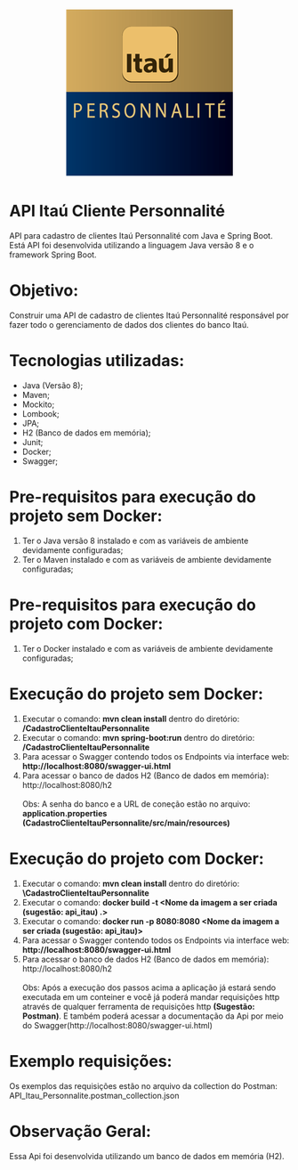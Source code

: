 <h1 align="center">
    <img alt="ItauPersonnalite" title="#ItauPersonnalite" src="./logo_itau_personnalite.png" />
</h1>


# API Itaú Cliente Personnalité
API para cadastro de clientes Itaú Personnalité com Java e Spring Boot. Está API foi desenvolvida utilizando a linguagem Java versão 8 e o framework Spring Boot.

# Objetivo:
Construir uma API de cadastro de clientes Itaú Personnalité responsável por fazer todo o gerenciamento de dados dos clientes do banco Itaú.

# Tecnologias utilizadas: 
* Java (Versão 8); 
* Maven;
* Mockito;
* Lombook;
* JPA;
* H2 (Banco de dados em memória);
* Junit;
* Docker;
* Swagger;

# Pre-requisitos para execução do projeto sem Docker:
1. Ter o Java versão 8 instalado e com as variáveis de ambiente devidamente configuradas;
2. Ter o Maven instalado e com as variáveis de ambiente devidamente configuradas;

# Pre-requisitos para execução do projeto com Docker:
1. Ter o Docker instalado e com as variáveis de ambiente devidamente configuradas;

# Execução do projeto sem Docker:
1. Executar o comando: <b>mvn clean install</b> dentro do diretório: <b>/CadastroClienteItauPersonnalite</b>
2. Executar o comando: <b>mvn spring-boot:run</b> dentro do diretório: <b>/CadastroClienteItauPersonnalite</b>
3. Para acessar o Swagger contendo todos os Endpoints via interface web: <b>http://localhost:8080/swagger-ui.html</b>
4. Para acessar o banco de dados H2 (Banco de dados em memória): http://localhost:8080/h2
<br></br>
Obs: A senha do banco e a URL de coneção estão no arquivo: <b>application.properties (CadastroClienteItauPersonnalite/src/main/resources)</b>

# Execução do projeto com Docker:
1. Executar o comando: <b>mvn clean install</b> dentro do diretório: <b>\CadastroClienteItauPersonnalite</b>
2. Executar o comando: <b>docker build -t <Nome da imagem a ser criada (sugestão: api_itau) .></b>
3. Executar o comando: <b>docker run -p 8080:8080 <Nome da imagem a ser criada (sugestão: api_itau)></b>
4. Para acessar o Swagger contendo todos os Endpoints via interface web: <b>http://localhost:8080/swagger-ui.html</b>
5. Para acessar o banco de dados H2 (Banco de dados em memória): http://localhost:8080/h2
<br></br>
Obs: Após a execução dos passos acima a aplicação já estará sendo executada em um conteiner e você já poderá mandar requisições http através de qualquer
ferramenta de requisições http <b>(Sugestão: Postman)</b>. E também poderá acessar a documentação da Api por meio do Swagger(http://localhost:8080/swagger-ui.html)

# Exemplo requisições:
Os exemplos das requisições estão no arquivo da collection do Postman: API_Itau_Personnalite.postman_collection.json

# Observação Geral:
Essa Api foi desenvolvida utilizando um banco de dados em memória (H2).

